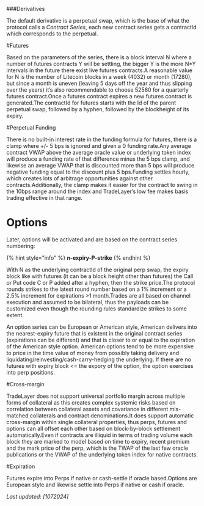 ###Derivatives

The default derivative is a perpetual swap, which is the base of what the protocol calls a *Contract Series*, each new contract series gets a contractId which corresponds to the perpetual.

#Futures

Based on the parameters of the series, there is a block interval N where a number of futures contracts Y will be settling, the bigger Y is the more N*Y intervals in the future there exist live futures contracts.A reasonable value for N is the number of Litecoin blocks in a week (4032) or month (17280), but since a month is uneven (leaving 5 days off the year and thus slipping over the years) it’s also recommendable to choose 52560 for a quarterly futures contract.Once a futures contract expires a new futures contract is generated.The contractId for futures starts with the Id of the parent perpetual swap, followed by a hyphen, followed by the blockheight of its expiry.

#Perpetual Funding

There is no built-in interest rate in the funding formula for futures, there is a clamp where +/- 5 bps is ignored and given a 0 funding rate.Any average contract VWAP above the average oracle value or underlying token index will produce a funding rate of that difference minus the 5 bps clamp, and likewise an average VWAP that is discounted more than 5 bps will produce negative funding equal to the discount plus 5 bps.Funding settles hourly, which creates lots of arbitrage opportunities against other contracts.Additionally, the clamp makes it easier for the contract to swing in the 10bps range around the index and TradeLayer’s low fee makes basis trading effective in that range.

# Options

Later, options will be activated and are based on the contract series numbering:

{% hint style="info" %}
**n-expiry-P-strike**
{% endhint %}

With N as the underlying contractId of the original perp swap, the expiry block like with futures (it can be a block height other than futures) the Call or Put code C or P added after a hyphen, then the strike price.The protocol rounds strikes to the latest round number based on a 1% increment or a 2.5% increment for expirations >1 month.Trades are all based on channel execution and assumed to be bilateral, thus the payloads can be customized even though the rounding rules standardize strikes to some extent. 

An option series can be European or American style, American delivers into the nearest-expiry future that is existent in the original contract series (expirations can be different) and that is closer to or equal to the expiration of the American style option. American options tend to be more expensive to price in the time value of money from possibly taking delivery and liquidating/reinvesting/cash-carry-hedging the underlying. If there are no futures with expiry block <= the expory of the option, the option exercises into perp positions.

#Cross-margin

TradeLayer does not support universal portfolio margin across multiple forms of collateral as this creates complex systemic risks based on correlation between collateral assets and covariance in different mis-matched collaterals and contract denominations.It does support automatic cross-margin within single collateral properties, thus perps, futures and options can all offset each other based on block-by-block settlement automatically.Even if contracts are illiquid in terms of trading volume each block they are marked to model based on time to expiry, recent premium and the mark price of the perp, which is the TWAP of the last few oracle publications or the VWAP of the underlying token index for native contracts.

#Expiration

Futures expire into Perps if native or cash-settle if oracle based.Options are European style and likewise settle into Perps if native or cash if oracle.

_Last updated: [10*7*2024]_
